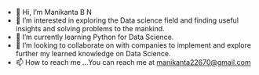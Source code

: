 - 👋 Hi, I’m Manikanta B N
- 👀 I’m interested in exploring the Data science field and finding useful insights and solving problems to the mankind.
- 🌱 I’m currently learning Python for Data Science.
- 💞️ I’m looking to collaborate on with companies to implement and explore further my learned knowledge on Data Science.
- 📫 How to reach me ...You can reach me at manikanta22670@gmail.com

<!---
Manichethu/Manichethu is a ✨ special ✨ repository because its `README.md` (this file) appears on your GitHub profile.
You can click the Preview link to take a look at your changes.
--->
